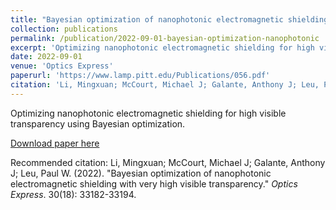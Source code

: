```yaml
---
title: "Bayesian optimization of nanophotonic electromagnetic shielding with very high visible transparency"
collection: publications
permalink: /publication/2022-09-01-bayesian-optimization-nanophotonic
excerpt: 'Optimizing nanophotonic electromagnetic shielding for high visible transparency using Bayesian optimization.'
date: 2022-09-01
venue: 'Optics Express'
paperurl: 'https://www.lamp.pitt.edu/Publications/056.pdf'
citation: 'Li, Mingxuan; McCourt, Michael J; Galante, Anthony J; Leu, Paul W. (2022). &quot;Bayesian optimization of nanophotonic electromagnetic shielding with very high visible transparency.&quot; <i>Optics Express</i>. 30(18): 33182-33194.'
---
```

Optimizing nanophotonic electromagnetic shielding for high visible transparency using Bayesian optimization.

[Download paper here](https://www.lamp.pitt.edu/Publications/056.pdf)

Recommended citation: Li, Mingxuan; McCourt, Michael J; Galante, Anthony J; Leu, Paul W. (2022). "Bayesian optimization of nanophotonic electromagnetic shielding with very high visible transparency." <i>Optics Express</i>. 30(18): 33182-33194.